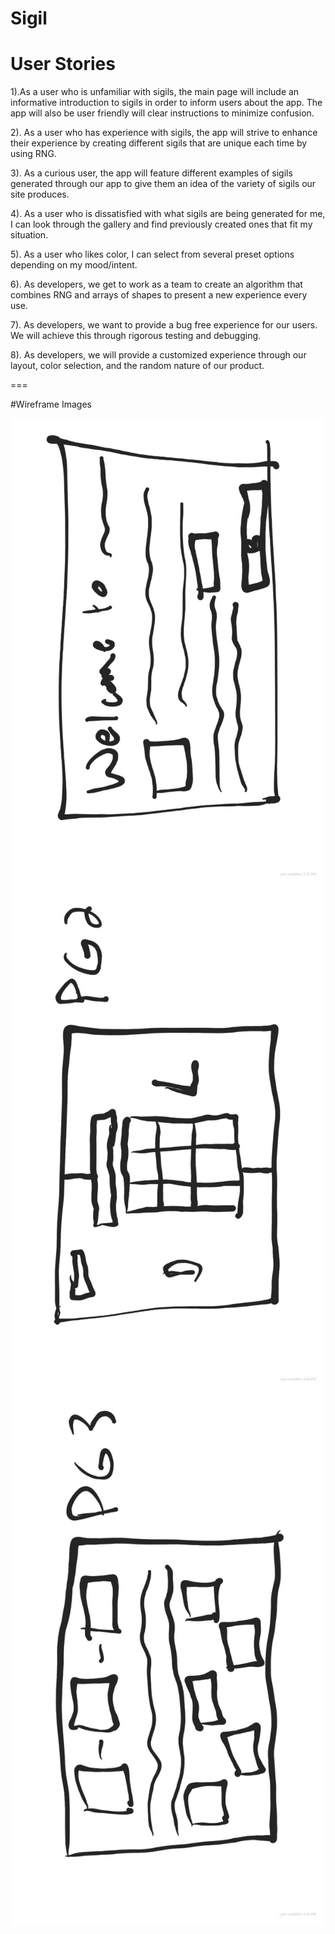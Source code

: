 # Sigil

# User Stories
1).As a user who is unfamiliar with sigils, the main page will include an informative introduction to sigils in order to inform users about the app. The app will also be user friendly will clear instructions to minimize confusion. 

2). As a user who has experience with sigils, the app will strive to enhance their experience by creating different sigils that are unique each time by using RNG. 

3). As a curious user, the app will feature different examples of sigils generated through our app to give them an idea of the variety of sigils our site produces. 

4). As a user who is dissatisfied with what sigils are being generated for me, I can look through the gallery and find previously created ones that fit my situation. 

5). As a user who likes color, I can select from several preset options depending on my mood/intent. 

6). As developers, we get to work as a team to create an algorithm that combines RNG and arrays of shapes to present a new experience every use. 

7). As developers, we want to provide a bug free experience for our users. We will achieve this through rigorous testing and debugging. 

8). As developers, we will provide a customized experience through our layout, color selection, and the random nature of our product. 

=== 

#Wireframe Images 

![Page 1](https://github.com/team-wins-all-the-time/Sigil/blob/master/img/Notes_190222_164706_b95_1.jpg?raw=true)
![Page 2](https://github.com/team-wins-all-the-time/Sigil/blob/master/img/Notes_190222_164644_d1c_1.jpg?raw=true)
![Page 3](https://github.com/team-wins-all-the-time/Sigil/blob/master/img/Notes_190222_164612_90b_1.jpg?raw=true)
